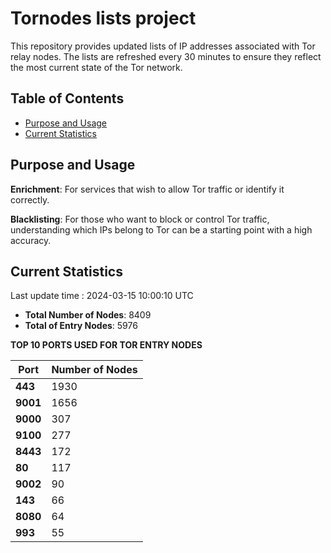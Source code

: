 # Tornodes lists project

This repository provides updated lists of IP addresses associated with Tor relay nodes. The lists are refreshed every 30 minutes to ensure they reflect the most current state of the Tor network.

## Table of Contents

- [Purpose and Usage](#purpose-and-usage)
- [Current Statistics](#current-statistics)


## Purpose and Usage

**Enrichment**: For services that wish to allow Tor traffic or identify it correctly.

**Blacklisting**: For those who want to block or control Tor traffic, understanding which IPs belong to Tor can be a starting point with a high accuracy.

## Current Statistics

Last update time : 2024-03-15 10:00:10 UTC

- **Total Number of Nodes**: 8409
- **Total of Entry Nodes**: 5976

**TOP 10 PORTS USED FOR TOR ENTRY NODES**

| **Port** | **Number of Nodes** |
|------|-----------------|
| **443**   | 1930  |
| **9001**   | 1656  |
| **9000**   | 307  |
| **9100**   | 277  |
| **8443**   | 172  |
| **80**   | 117  |
| **9002**   | 90  |
| **143**   | 66  |
| **8080**   | 64  |
| **993**   | 55  |


